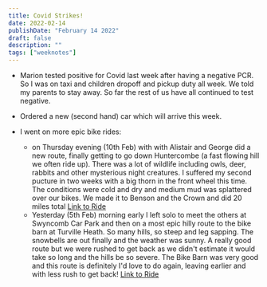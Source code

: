 ```yaml
---
title: Covid Strikes!
date: 2022-02-14
publishDate: "February 14 2022"
draft: false
description: ""
tags: ["weeknotes"]
---
```


- Marion tested positive for Covid last week after having a negative PCR. So I was on taxi and children dropoff and pickup duty all week. We told my parents to stay away. So far the rest of us have all continued to test negative.

- Ordered a new (second hand) car which will arrive this week.

- I went on more epic bike rides:
    - on Thursday evening (10th Feb) with with Alistair and George did a new route, finally getting to go down Huntercombe (a fast flowing hill we often ride up). There was a lot of wildlife including owls, deer, rabbits and other mysterious night creatures. I suffered my second pucture in two weeks with a big thorn in the front wheel this time. The conditions were cold and dry and medium mud was splattered over our bikes. We made it to Benson and the Crown and did 20 miles total [Link to Ride](https://www.strava.com/activities/6617390071)
    - Yesterday (5th Feb) morning early I left solo to meet the others at Swyncomb Car Park and then on a most epic hilly route to the bike barn at Turville Heath. So many hills, so steep and leg sapping. The snowbells are out finally and the weather was sunny. A really good route but we were rushed to get back as we didn't estimate it would take so long and the hills be so severe. The Bike Barn was very good and this route is definitely I'd love to do again, leaving earlier and with less rush to get back! [Link to Ride](https://www.strava.com/activities/6634580124)

